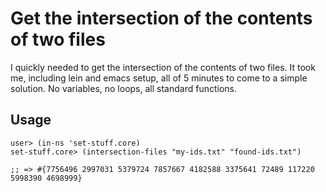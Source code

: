 # Get the intersection of the contents of two files

I quickly needed to get the intersection of the contents of two files. It took me, including lein and emacs setup, all of 5 minutes to come to a simple solution. No variables, no loops, all standard functions.

## Usage

```
user> (in-ns 'set-stuff.core)
set-stuff.core> (intersection-files "my-ids.txt" "found-ids.txt")

;; => #{7756496 2997031 5379724 7857667 4182588 3375641 72489 117220 5998390 4698999}
```